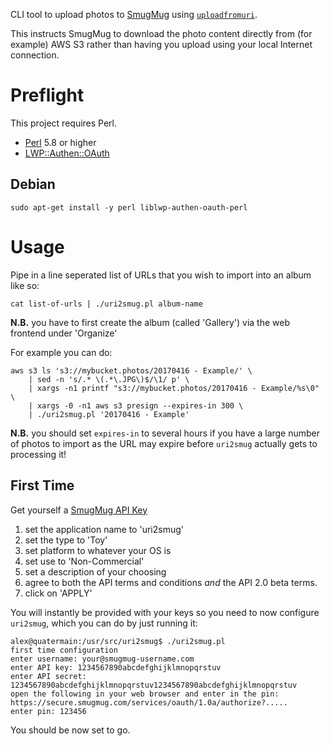 CLI tool to upload photos to [SmugMug](https://smugmug.com) using [`uploadfromuri`](https://api.smugmug.com/api/v2/album/SJT3DX!uploadfromuri).

This instructs SmugMug to download the photo content directly from (for example) AWS S3 rather than having you upload using your local Internet connection.

# Preflight

This project requires Perl.

 * [Perl](https://perl.org) 5.8 or higher
 * [LWP::Authen::OAuth](https://metacpan.org/pod/LWP::Authen::OAuth)

## Debian

    sudo apt-get install -y perl liblwp-authen-oauth-perl

# Usage

Pipe in a line seperated list of URLs that you wish to import into an album like so:

    cat list-of-urls | ./uri2smug.pl album-name

**N.B.** you have to first create the album (called 'Gallery') via the web frontend under 'Organize'

For example you can do:

    aws s3 ls 's3://mybucket.photos/20170416 - Example/' \
    	| sed -n 's/.* \(.*\.JPG\)$/\1/ p' \
    	| xargs -n1 printf "s3://mybucket.photos/20170416 - Example/%s\0" \
    	| xargs -0 -n1 aws s3 presign --expires-in 300 \
    	| ./uri2smug.pl '20170416 - Example'

**N.B.** you should set `expires-in` to several hours if you have a large number of photos to import as the URL may expire before `uri2smug` actually gets to processing it!

## First Time

Get yourself a [SmugMug API Key](https://api.smugmug.com/api/v2/doc/tutorial/api-key.html)

 1. set the application name to 'uri2smug'
 1. set the type to 'Toy'
 1. set platform to whatever your OS is
 1. set use to 'Non-Commercial'
 1. set a description of your choosing
 1. agree to both the API terms and conditions *and* the API 2.0 beta terms.
 1. click on 'APPLY'

You will instantly be provided with your keys so you need to now configure `uri2smug`, which you can do by just running it:

    alex@quatermain:/usr/src/uri2smug$ ./uri2smug.pl
    first time configuration
    enter username: your@smugmug-username.com
    enter API key: 1234567890abcdefghijklmnopqrstuv
    enter API secret: 1234567890abcdefghijklmnopqrstuv1234567890abcdefghijklmnopqrstuv
    open the following in your web browser and enter in the pin:
    https://secure.smugmug.com/services/oauth/1.0a/authorize?.....
    enter pin: 123456

You should be now set to go.
